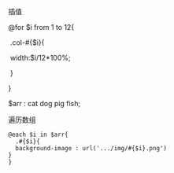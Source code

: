 插值

@for $i from 1 to 12{

​	.col-#{$i}{

​		width:$i/12*100%;

​	}

}

$arr : cat dog pig fish;

遍历数组

```
@each $i in $arr{
  .#{$i}{  
  background-image : url('.../img/#{$i}.png')
}
}
```

